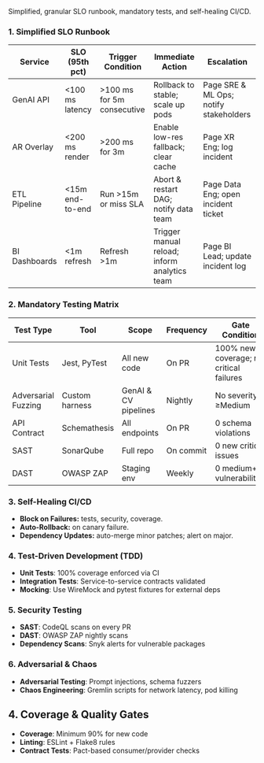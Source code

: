 Simplified, granular SLO runbook, mandatory tests, and self-healing CI/CD.

### 1. Simplified SLO Runbook

| Service       | SLO (95th pct)  | Trigger Condition          | Immediate Action                             | Escalation                             |
| ------------- | --------------- | -------------------------- | -------------------------------------------- | -------------------------------------- |
| GenAI API     | <100 ms latency | >100 ms for 5m consecutive | Rollback to stable; scale up pods            | Page SRE & ML Ops; notify stakeholders |
| AR Overlay    | <200 ms render  | >200 ms for 3m             | Enable low-res fallback; clear cache         | Page XR Eng; log incident              |
| ETL Pipeline  | <15m end-to-end | Run >15m or miss SLA       | Abort & restart DAG; notify data team        | Page Data Eng; open incident ticket    |
| BI Dashboards | <1m refresh     | Refresh >1m                | Trigger manual reload; inform analytics team | Page BI Lead; update incident log      |

### 2. Mandatory Testing Matrix

| Test Type           | Tool           | Scope                | Frequency | Gate Condition                          |
| ------------------- | -------------- | -------------------- | --------- | --------------------------------------- |
| Unit Tests          | Jest, PyTest   | All new code         | On PR     | 100% new coverage; no critical failures |
| Adversarial Fuzzing | Custom harness | GenAI & CV pipelines | Nightly   | No severity ≥Medium                     |
| API Contract        | Schemathesis   | All endpoints        | On PR     | 0 schema violations                     |
| SAST                | SonarQube      | Full repo            | On commit | 0 new critical issues                   |
| DAST                | OWASP ZAP      | Staging env          | Weekly    | 0 medium+ vulnerabilities               |

### 3. Self-Healing CI/CD

* **Block on Failures:** tests, security, coverage.
* **Auto-Rollback:** on canary failure.
* **Dependency Updates:** auto-merge minor patches; alert on major.

### 4. Test-Driven Development (TDD)

* **Unit Tests**: 100% coverage enforced via CI
* **Integration Tests**: Service-to-service contracts validated
* **Mocking**: Use WireMock and pytest fixtures for external deps

### 5. Security Testing

* **SAST**: CodeQL scans on every PR
* **DAST**: OWASP ZAP nightly scans
* **Dependency Scans**: Snyk alerts for vulnerable packages

### 6. Adversarial & Chaos

* **Adversarial Testing**: Prompt injections, schema fuzzers
* **Chaos Engineering**: Gremlin scripts for network latency, pod killing

## 4. Coverage & Quality Gates

* **Coverage**: Minimum 90% for new code
* **Linting**: ESLint + Flake8 rules
* **Contract Tests**: Pact-based consumer/provider checks
